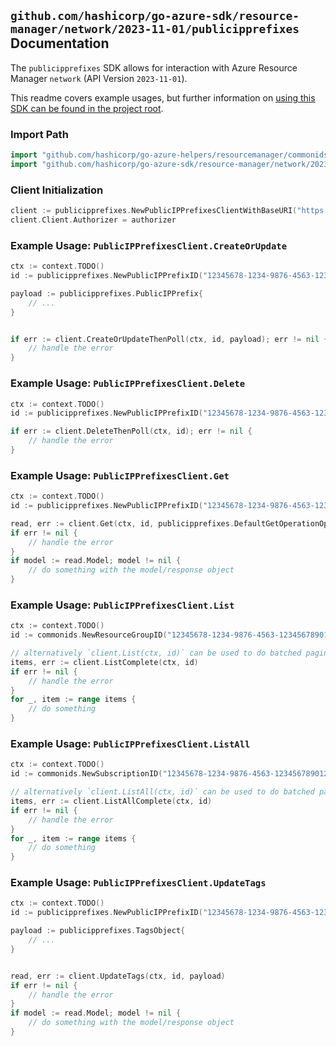 
## `github.com/hashicorp/go-azure-sdk/resource-manager/network/2023-11-01/publicipprefixes` Documentation

The `publicipprefixes` SDK allows for interaction with Azure Resource Manager `network` (API Version `2023-11-01`).

This readme covers example usages, but further information on [using this SDK can be found in the project root](https://github.com/hashicorp/go-azure-sdk/tree/main/docs).

### Import Path

```go
import "github.com/hashicorp/go-azure-helpers/resourcemanager/commonids"
import "github.com/hashicorp/go-azure-sdk/resource-manager/network/2023-11-01/publicipprefixes"
```


### Client Initialization

```go
client := publicipprefixes.NewPublicIPPrefixesClientWithBaseURI("https://management.azure.com")
client.Client.Authorizer = authorizer
```


### Example Usage: `PublicIPPrefixesClient.CreateOrUpdate`

```go
ctx := context.TODO()
id := publicipprefixes.NewPublicIPPrefixID("12345678-1234-9876-4563-123456789012", "example-resource-group", "publicIPPrefixName")

payload := publicipprefixes.PublicIPPrefix{
	// ...
}


if err := client.CreateOrUpdateThenPoll(ctx, id, payload); err != nil {
	// handle the error
}
```


### Example Usage: `PublicIPPrefixesClient.Delete`

```go
ctx := context.TODO()
id := publicipprefixes.NewPublicIPPrefixID("12345678-1234-9876-4563-123456789012", "example-resource-group", "publicIPPrefixName")

if err := client.DeleteThenPoll(ctx, id); err != nil {
	// handle the error
}
```


### Example Usage: `PublicIPPrefixesClient.Get`

```go
ctx := context.TODO()
id := publicipprefixes.NewPublicIPPrefixID("12345678-1234-9876-4563-123456789012", "example-resource-group", "publicIPPrefixName")

read, err := client.Get(ctx, id, publicipprefixes.DefaultGetOperationOptions())
if err != nil {
	// handle the error
}
if model := read.Model; model != nil {
	// do something with the model/response object
}
```


### Example Usage: `PublicIPPrefixesClient.List`

```go
ctx := context.TODO()
id := commonids.NewResourceGroupID("12345678-1234-9876-4563-123456789012", "example-resource-group")

// alternatively `client.List(ctx, id)` can be used to do batched pagination
items, err := client.ListComplete(ctx, id)
if err != nil {
	// handle the error
}
for _, item := range items {
	// do something
}
```


### Example Usage: `PublicIPPrefixesClient.ListAll`

```go
ctx := context.TODO()
id := commonids.NewSubscriptionID("12345678-1234-9876-4563-123456789012")

// alternatively `client.ListAll(ctx, id)` can be used to do batched pagination
items, err := client.ListAllComplete(ctx, id)
if err != nil {
	// handle the error
}
for _, item := range items {
	// do something
}
```


### Example Usage: `PublicIPPrefixesClient.UpdateTags`

```go
ctx := context.TODO()
id := publicipprefixes.NewPublicIPPrefixID("12345678-1234-9876-4563-123456789012", "example-resource-group", "publicIPPrefixName")

payload := publicipprefixes.TagsObject{
	// ...
}


read, err := client.UpdateTags(ctx, id, payload)
if err != nil {
	// handle the error
}
if model := read.Model; model != nil {
	// do something with the model/response object
}
```
